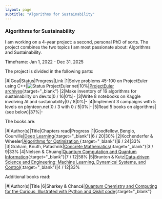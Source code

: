 ```yaml
---
layout: page
subtitle: "Algorithms for Sustainability"
---
```


### Algorithms for Sustainability

I am working on a 4-year project: a second, personal PhD of sorts. The project combines the two topics I am most passionate about: Algorithms and Sustainability.

Timeframe: Jan 1, 2022 - Dec 31, 2025

The project is divided in the following parts:

|#|Goal|Status|Progress|Link
|1|Solve problems 45-100 on ProjectEuler using C++|![Status ProjectEuler.net](https://projecteuler.net/profile/haroldmeerwaldt.png)|10%|[ProjectEuler archives](https://projecteuler.net/archives){:target="_blank"}
|2|Make inventory of 16 algorithms for sustainability on dev.to|0 / 16|0%|-
|3|Write 8 notebooks on Kaggle involving AI and sustainability|0 / 8|0%|-
|4|Implement 3 campaigns with 5 levels on plenteon.net|0 / 3 with 0 / 5|0%|-
|5|Read 5 books on algorithms|(see below)|37%|-

The books are:

|#|Author(s)|Title|Chapters read|Progress
|1|Goodfellow, Bengio, Courville|[Deep Learning](http://www.worldcat.org/oclc/1039124561){:target="_blank"}|6 / 20|30%
|2|Kochenderfer & Wheeler|[Algorithms for Optimization ](http://www.worldcat.org/oclc/1105626979){:target="_blank"}|8 / 24|33%
|3|Graham, Knuth, Patashnik|[Concrete Mathematics](http://www.worldcat.org/oclc/1267922408){:target="_blank"}|3 / 9|33%
|4|Nielsen & Chuang|[Quantum Computation and Quantum Information](http://www.worldcat.org/oclc/1288064265){:target="_blank"}|7 / 12|58%
|5|Brunton & Kutz|[Data-driven Science and Engineering: Machine Learning, Dynamical Systems, and Control](http://www.worldcat.org/oclc/1249965770){:target="_blank"}|4 / 12|33%

Additional books read:

|#|Author(s)|Title
|6|Sharkey & Chancé|[Quantum Chemistry and Computing for the Curious: Illustrated with Python and Qiskit code](https://worldcat.org/title/1319198736){:target="_blank"}